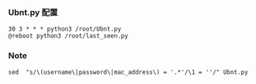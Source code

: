 ### Ubnt.py 配置
```
30 3 * * * python3 /root/Ubnt.py
@reboot python3 /root/last_seen.py
```

### Note
```
sed  "s/\(username\|password\|mac_address\) = '.*'/\1 = ''/" Ubnt.py
```
